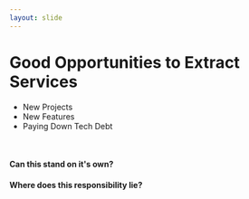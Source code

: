 ```yaml
---
layout: slide
---
```


# Good Opportunities to Extract Services

- New Projects
- New Features
- Paying Down Tech Debt

&nbsp;

#### Can this stand on it's own?
#### Where does this responsibility lie?
